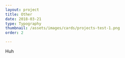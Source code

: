 ```yaml
---
layout: project
title: Other
date: 2018-03-21
type: Typography
thumbnail: /assets/images/cards/projects-test-1.png
order: 2

---
```


Huh

